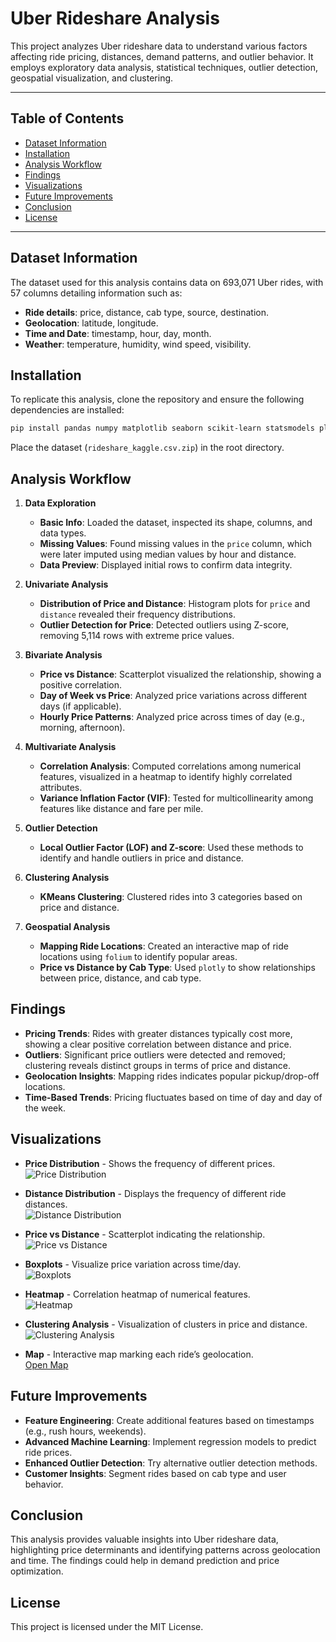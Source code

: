 # Uber Rideshare Analysis

This project analyzes Uber rideshare data to understand various factors affecting ride pricing, distances, demand patterns, and outlier behavior. It employs exploratory data analysis, statistical techniques, outlier detection, geospatial visualization, and clustering.

---

## Table of Contents
- [Dataset Information](#dataset-information)
- [Installation](#installation)
- [Analysis Workflow](#analysis-workflow)
- [Findings](#findings)
- [Visualizations](#visualizations)
- [Future Improvements](#future-improvements)
- [Conclusion](#conclusion)
- [License](#license)

---

## Dataset Information
The dataset used for this analysis contains data on 693,071 Uber rides, with 57 columns detailing information such as:
- **Ride details**: price, distance, cab type, source, destination.
- **Geolocation**: latitude, longitude.
- **Time and Date**: timestamp, hour, day, month.
- **Weather**: temperature, humidity, wind speed, visibility.

## Installation
To replicate this analysis, clone the repository and ensure the following dependencies are installed:

```bash
pip install pandas numpy matplotlib seaborn scikit-learn statsmodels plotly folium
```

Place the dataset (`rideshare_kaggle.csv.zip`) in the root directory.

## Analysis Workflow

1. **Data Exploration**
   - **Basic Info**: Loaded the dataset, inspected its shape, columns, and data types.
   - **Missing Values**: Found missing values in the `price` column, which were later imputed using median values by hour and distance.
   - **Data Preview**: Displayed initial rows to confirm data integrity.

2. **Univariate Analysis**
   - **Distribution of Price and Distance**: Histogram plots for `price` and `distance` revealed their frequency distributions.
   - **Outlier Detection for Price**: Detected outliers using Z-score, removing 5,114 rows with extreme price values.

3. **Bivariate Analysis**
   - **Price vs Distance**: Scatterplot visualized the relationship, showing a positive correlation.
   - **Day of Week vs Price**: Analyzed price variations across different days (if applicable).
   - **Hourly Price Patterns**: Analyzed price across times of day (e.g., morning, afternoon).

4. **Multivariate Analysis**
   - **Correlation Analysis**: Computed correlations among numerical features, visualized in a heatmap to identify highly correlated attributes.
   - **Variance Inflation Factor (VIF)**: Tested for multicollinearity among features like distance and fare per mile.

5. **Outlier Detection**
   - **Local Outlier Factor (LOF) and Z-score**: Used these methods to identify and handle outliers in price and distance.

6. **Clustering Analysis**
   - **KMeans Clustering**: Clustered rides into 3 categories based on price and distance.

7. **Geospatial Analysis**
   - **Mapping Ride Locations**: Created an interactive map of ride locations using `folium` to identify popular areas.
   - **Price vs Distance by Cab Type**: Used `plotly` to show relationships between price, distance, and cab type.

## Findings

- **Pricing Trends**: Rides with greater distances typically cost more, showing a clear positive correlation between distance and price.
- **Outliers**: Significant price outliers were detected and removed; clustering reveals distinct groups in terms of price and distance.
- **Geolocation Insights**: Mapping rides indicates popular pickup/drop-off locations.
- **Time-Based Trends**: Pricing fluctuates based on time of day and day of the week.

## Visualizations

- **Price Distribution** - Shows the frequency of different prices.  
  ![Price Distribution](img/1.png)

- **Distance Distribution** - Displays the frequency of different ride distances.  
  ![Distance Distribution](img/2.png)

- **Price vs Distance** - Scatterplot indicating the relationship.  
  ![Price vs Distance](img/3.png)

- **Boxplots** - Visualize price variation across time/day.  
  ![Boxplots](img/4.png)

- **Heatmap** - Correlation heatmap of numerical features.  
  ![Heatmap](img/5.png)

- **Clustering Analysis** - Visualization of clusters in price and distance.  
  ![Clustering Analysis](img/6.png)

- **Map** - Interactive map marking each ride’s geolocation.  
  [Open Map](img/ride_map.html)

## Future Improvements

- **Feature Engineering**: Create additional features based on timestamps (e.g., rush hours, weekends).
- **Advanced Machine Learning**: Implement regression models to predict ride prices.
- **Enhanced Outlier Detection**: Try alternative outlier detection methods.
- **Customer Insights**: Segment rides based on cab type and user behavior.

## Conclusion

This analysis provides valuable insights into Uber rideshare data, highlighting price determinants and identifying patterns across geolocation and time. The findings could help in demand prediction and price optimization.

## License

This project is licensed under the MIT License.
```
